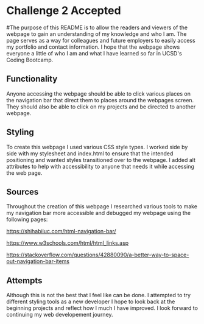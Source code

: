 # Challenge 2 Accepted

#The purpose of this README is to allow the readers and viewers of the webpage to gain an understanding of my knowledge and who I am. The page serves as a way for colleagues and future employers to easily access my portfolio and contact information. I hope that the webpage shows everyone a little of who I am and what I have learned so far in UCSD's Coding Bootcamp.

## Functionality

Anyone accessing the webpage should be able to click various places on the navigation bar that direct them to places around the webpages screen. They should also be able to click on my projects and be directed to another webpage. 

## Styling

To create this webpage I used various CSS style types. I worked side by side with my stylesheet and index.html to ensure that the intended positioning and wanted styles transitioned over to the webpage. I added alt attributes to help with accessibility to anyone that needs it while accessing the web page. 

## Sources

Throughout the creation of this webpage I researched various tools to make my navigation bar more accessible and debugged my webpage using the following pages:

https://shihabiiuc.com/html-navigation-bar/

https://www.w3schools.com/html/html_links.asp

https://stackoverflow.com/questions/42880090/a-better-way-to-space-out-navigation-bar-items


## Attempts

Although this is not the best that I feel like can be done. I attempted to try different styling tools as a new developer I hope to look back at the beginning projects and reflect how I much I have improved. I look forward to continuing my web developement journey. 






